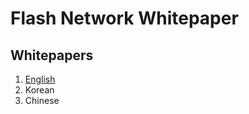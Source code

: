 # Flash Network Whitepaper

## Whitepapers

1. [English](https://github.com/thorchain/Resources/blob/master/Whitepapers/Flash-Network/whitepaper-en.md)
2. Korean
3. Chinese


